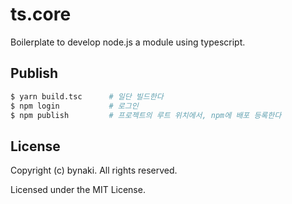 # ts.core

Boilerplate to develop node.js a module using typescript.


## Publish

```bash
$ yarn build.tsc      # 일단 빌드한다
$ npm login           # 로그인
$ npm publish         # 프로젝트의 루트 위치에서, npm에 배포 등록한다
```


## License

Copyright (c) bynaki. All rights reserved.

Licensed under the MIT License.
